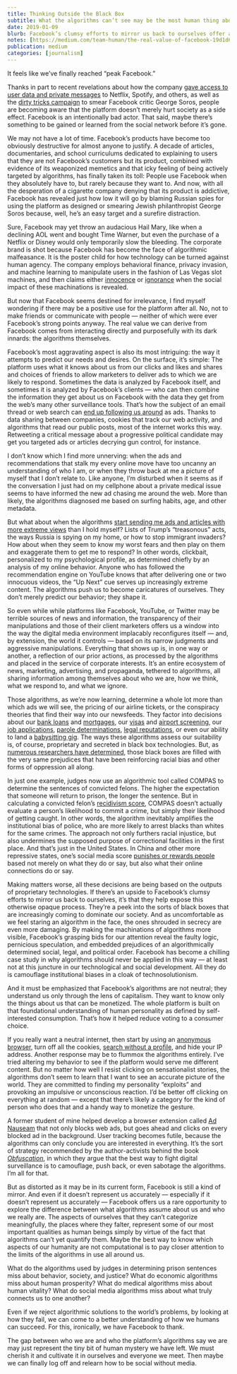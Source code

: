 ```yaml
---
title: Thinking Outside the Black Box
subtitle: What the algorithms can’t see may be the most human thing about us
date: 2019-01-09
blurb: Facebook’s clumsy efforts to mirror us back to ourselves offer a peek into the black boxes that are increasingly coming to dominate our society.
notes: [https://medium.com/team-human/the-real-value-of-facebook-19d1d6cb3003](https://medium.com/team-human/the-real-value-of-facebook-19d1d6cb3003 "https://medium.com/team-human/the-real-value-of-facebook-19d1d6cb3003")
publication: medium
categories: [journalism]
---
```


It feels like we’ve finally reached “peak Facebook.”

Thanks in part to recent revelations about how the company [gave access to user data and private messages](https://www.nytimes.com/2018/12/18/technology/facebook-privacy.html?action=click&module=inline&pgtype=Homepage) to Netflix, Spotify, and others, as well as the [dirty tricks campaign](https://www.nytimes.com/2018/11/22/business/on-thanksgiving-eve-facebook-acknowledges-details-of-times-investigation.html) to smear Facebook critic George Soros, people are becoming aware that the platform doesn’t merely hurt society as a side effect. Facebook is an intentionally bad actor. That said, maybe there’s something to be gained or learned from the social network before it’s gone.

We may not have a lot of time. Facebook’s products have become too obviously destructive for almost anyone to justify. A decade of articles, documentaries, and school curriculums dedicated to explaining to users that they are not Facebook’s customers but its product, combined with evidence of its weaponized memetics and that icky feeling of being actively targeted by algorithms, has finally taken its toll: People use Facebook when they absolutely have to, but rarely because they want to. And now, with all the desperation of a cigarette company denying that its product is addictive, Facebook has revealed just how low it will go by blaming Russian spies for using the platform as designed or smearing Jewish philanthropist George Soros because, well, he’s an easy target and a surefire distraction.

Sure, Facebook may yet throw an audacious Hail Mary, like when a declining AOL went and bought Time Warner, but even the purchase of a Netflix or Disney would only temporarily slow the bleeding. The corporate brand is shot because Facebook has become the face of algorithmic malfeasance. It is the poster child for how technology can be turned against human agency. The company employs behavioral finance, privacy invasion, and machine learning to manipulate users in the fashion of Las Vegas slot machines, and then claims either [innocence](https://newrepublic.com/article/147923/facebooks-innocence-project) or [ignorance](https://www.theguardian.com/technology/2018/nov/15/mark-zuckerberg-facebook-george-soros-antisemitism) when the social impact of these machinations is revealed.

But now that Facebook seems destined for irrelevance, I find myself wondering if there may be a positive use for the platform after all. No, not to make friends or communicate with people — neither of which were ever Facebook’s strong points anyway. The real value we can derive from Facebook comes from interacting directly and purposefully with its dark innards: the algorithms themselves.

Facebook’s most aggravating aspect is also its most intriguing: the way it attempts to predict our needs and desires. On the surface, it’s simple: The platform uses what it knows about us from our clicks and likes and shares and choices of friends to allow marketers to deliver ads to which we are likely to respond. Sometimes the data is analyzed by Facebook itself, and sometimes it is analyzed by Facebook’s clients — who can then combine the information they get about us on Facebook with the data they get from the web’s many other surveillance tools. That’s how the subject of an email thread or web search can [end up following us around](https://www.consumerreports.org/privacy/how-facebook-tracks-you-even-when-youre-not-on-facebook/) as ads. Thanks to data sharing between companies, cookies that track our web activity, and algorithms that read our public posts, most of the internet works this way. Retweeting a critical message about a progressive political candidate may get you targeted ads or articles decrying gun control, for instance.

I don’t know which I find more unnerving: when the ads and recommendations that stalk my every online move have too uncanny an understanding of who I am, or when they throw back at me a picture of myself that I don’t relate to. Like anyone, I’m disturbed when it seems as if the conversation I just had on my cellphone about a private medical issue seems to have informed the new ad chasing me around the web. More than likely, the algorithms diagnosed me based on surfing habits, age, and other metadata.

But what about when the algorithms [start sending me ads and articles with more extreme views](https://www.nytimes.com/interactive/2018/05/14/technology/facebook-ads-congress.html) than I hold myself? Lists of Trump’s “treasonous” acts, the ways Russia is spying on my home, or how to stop immigrant invaders? How about when they seem to know my worst fears and then play on them and exaggerate them to get me to respond? In other words, clickbait, personalized to my psychological profile, as determined chiefly by an analysis of my online behavior. Anyone who has followed the recommendation engine on YouTube knows that after delivering one or two innocuous videos, the “Up Next” cue serves up increasingly extreme content. The algorithms push us to become caricatures of ourselves. They don’t merely predict our behavior; they shape it.

So even while while platforms like Facebook, YouTube, or Twitter may be terrible sources of news and information, the transparency of their manipulations and those of their client marketers offers us a window into the way the digital media environment implacably reconfigures itself — and, by extension, the world it controls — based on its narrow judgments and aggressive manipulations. Everything that shows up is, in one way or another, a reflection of our prior actions, as processed by the algorithms and placed in the service of corporate interests. It’s an entire ecosystem of news, marketing, advertising, and propaganda, tethered to algorithms, all sharing information among themselves about who we are, how we think, what we respond to, and what we ignore.

Those algorithms, as we’re now learning, determine a whole lot more than which ads we will see, the pricing of our airline tickets, or the conspiracy theories that find their way into our newsfeeds. They factor into decisions about our [bank loans](https://www.finder.com/social-media-loan-applications) and [mortgages](https://www.horizoncommunitybank.com/social-media-impacts-loans/), our [visas](https://www.nytimes.com/2018/03/30/world/americas/travelers-visa-social-media.html) and [airport screening](https://www.aviationpros.com/press_release/12419757/dhs-st-announces-winners-in-15m-passenger-screening-algorithm-challenge), our [job applications](https://www.forbes.com/sites/trudysteinfeld/2016/05/31/decoding-the-job-search-how-to-beat-the-ats-applicant-tracking-system/#43cfbce26d84), [parole determinations](http://www.abajournal.com/magazine/article/algorithm_bail_sentencing_parole), [legal reputations](https://teamhuman.fm/episodes/ep-103-sarah-lageson/), or even our ability to land a [babysitting gig](https://www.mcall.com/news/nationworld/mc-nws-babysitters-artificial-intelligence-20181123-story.html). The ways these algorithms assess our suitability is, of course, proprietary and secreted in black box technologies. But, as [numerous researchers have determined](https://en.wikipedia.org/wiki/Algorithms_of_Oppression), those black boxes are filled with the very same prejudices that have been reinforcing racial bias and other forms of oppression all along.

In just one example, judges now use an algorithmic tool called COMPAS to determine the sentences of convicted felons. The higher the expectation that someone will return to prison, the longer the sentence. But in calculating a convicted felon’s [recidivism score](https://www.popsci.com/recidivism-algorithm-random-bias#page-2), COMPAS doesn’t actually evaluate a person’s likelihood to commit a crime, but simply their likelihood of getting caught. In other words, the algorithm inevitably amplifies the institutional bias of police, who are more likely to arrest blacks than whites for the same crimes. The approach not only furthers racial injustice, but also undermines the supposed purpose of correctional facilities in the first place. And that’s just in the United States. In China and other more repressive states, one’s social media score [punishes or rewards people](https://www.computerworld.com/article/2990203/security/aclu-orwellian-citizen-score-chinas-credit-score-system-is-a-warning-for-americans.html) based not merely on what they do or say, but also what their online connections do or say.

Making matters worse, all these decisions are being based on the outputs of proprietary technologies. If there’s an upside to Facebook’s clumsy efforts to mirror us back to ourselves, it’s that they help expose this otherwise opaque process. They’re a peek into the sorts of black boxes that are increasingly coming to dominate our society. And as uncomfortable as we feel staring an algorithm in the face, the ones shrouded in secrecy are even more damaging. By making the machinations of algorithms more visible, Facebook’s grasping bids for our attention reveal the faulty logic, pernicious speculation, and embedded prejudices of an algorithmically determined social, legal, and political order. Facebook has become a chilling case study in why algorithms should never be applied in this way — at least not at this juncture in our technological and social development. All they do is camouflage institutional biases in a cloak of technosolutionism.

And it must be emphasized that Facebook’s algorithms are not neutral; they understand us only through the lens of capitalism. They want to know only the things about us that can be monetized. The whole platform is built on that foundational understanding of human personality as defined by self-interested consumption. That’s how it helped reduce voting to a consumer choice.

If you really want a neutral internet, then start by using an [anonymous browser](https://hackernoon.com/best-anonymous-browsers-for-private-web-browsing-27e8798607e2), turn off all the cookies, [search without a profile](https://duckduckgo.com/), and hide your IP address. Another response may be to flummox the algorithms entirely. I’ve tried altering my behavior to see if the platform would serve me different content. But no matter how well I resist clicking on sensationalist stories, the algorithms don’t seem to learn that I want to see an accurate picture of the world. They are committed to finding my personality “exploits” and provoking an impulsive or unconscious reaction. I’d be better off clicking on everything at random — except that there’s likely a category for the kind of person who does that and a handy way to monetize the gesture.

A former student of mine helped develop a browser extension called [Ad Nauseam](https://adnauseam.io/) that not only blocks web ads, but goes ahead and clicks on every blocked ad in the background. User tracking becomes futile, because the algorithms can only conclude you are interested in everything. It’s the sort of strategy recommended by the author-activists behind the book [_Obfuscation_](https://mitpress.mit.edu/books/obfuscation), in which they argue that the best way to fight digital surveillance is to camouflage, push back, or even sabotage the algorithms. I’m all for that.

But as distorted as it may be in its current form, Facebook is still a kind of mirror. And even if it doesn’t represent us accurately — especially if it doesn’t represent us accurately — Facebook offers us a rare opportunity to explore the difference between what algorithms assume about us and who we really are. The aspects of ourselves that they can’t categorize meaningfully, the places where they falter, represent some of our most important qualities as human beings simply by virtue of the fact that algorithms can’t yet quantify them. Maybe the best way to know which aspects of our humanity are not computational is to pay closer attention to the limits of the algorithms in use all around us.

What do the algorithms used by judges in determining prison sentences miss about behavior, society, and justice? What do economic algorithms miss about human prosperity? What do medical algorithms miss about human vitality? What do social media algorithms miss about what truly connects us to one another?

Even if we reject algorithmic solutions to the world’s problems, by looking at how they fail, we can come to a better understanding of how we humans can succeed. For this, ironically, we have Facebook to thank.

The gap between who we are and who the platform’s algorithms say we are may just represent the tiny bit of human mystery we have left. We must cherish it and cultivate it in ourselves and everyone we meet. Then maybe we can finally log off and relearn how to be social without media.
